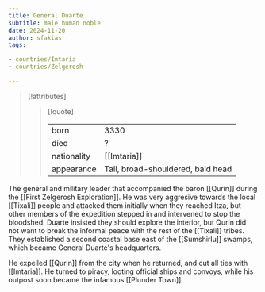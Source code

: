 ```yaml
---
title: General Duarte
subtitle: male human noble
date: 2024-11-20
author: sfakias
tags:

- countries/Imtaria
- countries/Zelgerosh

---
```

> [!attributes]
> 
> > [!quote]
> >
> > | | |
> > | --- | --- |
> > | born | 3330 |
> > | died | ? |
> > | nationality | [[Imtaria]] |
> > | appearance | Tall, broad-shouldered, bald head |

The general and military leader that accompanied the baron [[Qurin]] during the [[First Zelgerosh Exploration]]. He was very aggresive towards the local [[Tixali]] people and attacked them initially when they reached Itza, but other members of the expedition stepped in and intervened to stop the bloodshed. Duarte insisted they should explore the interior, but Qurin did not want to break the informal peace with the rest of the [[Tixali]] tribes. They established a second coastal base east of the [[Sumshirlu]] swamps, which became General Duarte's headquarters.

He expelled [[Qurin]] from the city when he returned, and cut all ties with [[Imtaria]]. He turned to piracy, looting official ships and convoys, while his outpost soon became the infamous [[Plunder Town]].